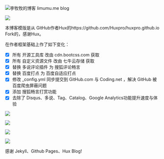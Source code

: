 ![李牧牧的博客](http://www.limumu.me) limumu.me blog

![](http://www.limumu.me/assets/img/blog-me.png)

本博客模版是从 GitHub作者Hux的https://github.com/Huxpro/huxpro.github.io Fork的，感谢Hux。

在作者框架基础上作了如下变化：

- [x] 所有 开源工具库 改由 cdn.bootcss.com 获取
- [x] 所有 自定义资源文件 改由 七牛云存储 获取
- [x] 替换 多说评论插件 为 搜狐评论畅言
- [x] 替换 百度打点 为 百度自适应打点
- [x] 修改 _config.yml 同步提交到 GitHub.com 与 Coding.net ，解决 GitHub 被百度爬虫屏蔽问题
- [x] 添加 搜狐畅言打赏功能
- [x] 去除了 Disqus、多说、Tag、Catalog、Google Analytics功能提升速度与体验

![](http://www.limumu.me/assets/img/blog-cheking.png)

![](http://www.limumu.me/assets/img/blog-network.png)

![](http://www.limumu.me/assets/img/blog-ping.png)

![](http://www.limumu.me/assets/img/blog-baidu.png)

感谢 Jekyll、Github Pages、Hux Blog!